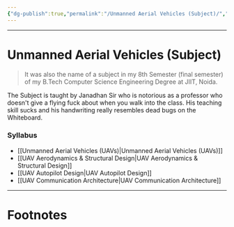```yaml
---
{"dg-publish":true,"permalink":"/Unmanned Aerial Vehicles (Subject)/","tags":["Academics","Physics"]}
---
```



---
# Unmanned Aerial Vehicles (Subject)
> It was also the name of a subject in my 8th Semester (final semester) of my B.Tech Computer Science Engineering Degree at JIIT, Noida. 

The Subject is taught by Janadhan Sir who is notorious as a professor who doesn't give a flying fuck about when you walk into the class. His teaching skill sucks and his handwriting really resembles dead bugs on the Whiteboard.

### Syllabus
- [[Unmanned Aerial Vehicles (UAVs)\|Unmanned Aerial Vehicles (UAVs)]]
- [[UAV Aerodynamics & Structural Design\|UAV Aerodynamics & Structural Design]]
- [[UAV Autopilot Design\|UAV Autopilot Design]]
- [[UAV Communication Architecture\|UAV Communication Architecture]]


---
# Footnotes